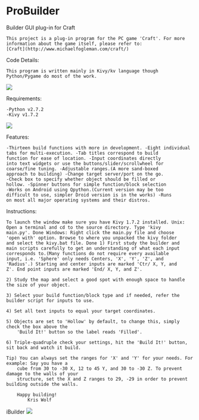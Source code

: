 ProBuilder
==========

Builder GUI plug-in for Craft

    This project is a plug-in program for the PC game 'Craft'. For more
    information about the game itself, please refer to:
    [Craft](http://www.michaelfogleman.com/craft/)

Code Details:
    
    This program is written mainly in Kivy/kv language though Python/Pygame do most of the work.
    
![](https://raw.github.com/MrSilent/ProBuilder/master/screenshot_2.png)

Requirements:
    
	-Python v2.7.2
	-Kivy v1.7.2
	
![](https://raw.github.com/MrSilent/ProBuilder/master/screenshot_1.png)

Features:
    
	-Thirteen build functions with more in development. -Eight individual
	tabs for multi-execution. -Tab titles correspond to build
	function for ease of location. -Input coordinates directly
	into text widgets or use the buttons/slider/scrollwheel for
	coarse/fine tuning. -Adjustable ranges.(A more sand-boxed
	approach to building) -Change target server/port on the go.
	-Check box to specify whether object should be filled or
	hollow. -Spinner buttons for simple function/block selection
	-Works on Android using Qpython.(Current version may be too
	difficult to use, simpler Droid version is in the works) -Runs
	on most all major operating systems and their distros.

Instructions:
    
    To launch the window make sure you have Kivy 1.7.2 installed. Unix:
    Open a terminal and cd to the source directory. Type 'kivy
    main.py'. Done Windows: Right click the main.py file and choose
    'open with' option. Browse to where you unpacked the kivy folder
    and select the kivy.bat file. Done 1) First study the builder and
    main scripts carefully to get an understanding of what each input
    corresponds to.(Many functions do not require every available
    input, i.e. 'Sphere' only needs Centers, 'X', 'Y', 'Z', and
    'Radius'.) Starting and center inputs are marked 'Ctr/ X, Y, and
    Z'. End point inputs are marked 'End/ X, Y, and Z'.

	2) Study the map and select a good spot with enough space to handle the size of your object.

	3) Select your build function/block type and if needed, refer the builder script for inputs to use.

	4) Set all text inputs to equal your target coordinates.

	5) Objects are set to 'Hollow' by default, to change this, simply check the box above the
	    'Build It!' button so the label reads 'Filled'.

	6) Triple-quadruple check your settings, hit the 'Build It!' button, sit back and watch it build.

	Tip) You can always set the ranges for 'X' and 'Y' for your needs. For example: Say you have a
	    cube from 30 to -30 X, 12 to 45 Y, and 30 to -30 Z. To prevent damage to the walls of your
	    structure, set the X and Z ranges to 29, -29 in order to prevent building outside the walls.

		Happy building!
			Kris Wolf

iBuilder
![](https://raw.github.com/MrSilent/ProBuilder/master/ibuilder.png)
